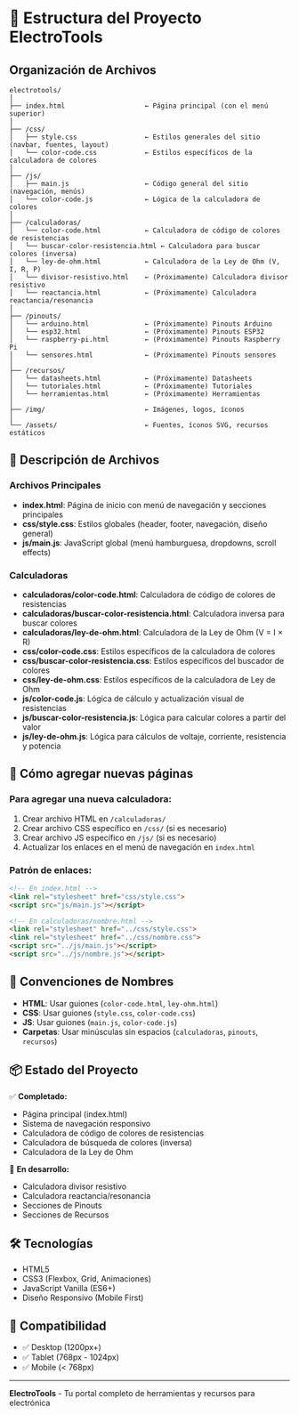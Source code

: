 # 📁 Estructura del Proyecto ElectroTools

## Organización de Archivos

```
electrotools/
│
├── index.html                    ← Página principal (con el menú superior)
│
├── /css/
│   ├── style.css                 ← Estilos generales del sitio (navbar, fuentes, layout)
│   └── color-code.css            ← Estilos específicos de la calculadora de colores
│
├── /js/
│   ├── main.js                   ← Código general del sitio (navegación, menús)
│   └── color-code.js             ← Lógica de la calculadora de colores
│
├── /calculadoras/
│   └── color-code.html           ← Calculadora de código de colores de resistencias
│   └── buscar-color-resistencia.html ← Calculadora para buscar colores (inversa)
│   └── ley-de-ohm.html           ← Calculadora de la Ley de Ohm (V, I, R, P)
│   └── divisor-resistivo.html    ← (Próximamente) Calculadora divisor resistivo
│   └── reactancia.html           ← (Próximamente) Calculadora reactancia/resonancia
│
├── /pinouts/
│   └── arduino.html              ← (Próximamente) Pinouts Arduino
│   └── esp32.html                ← (Próximamente) Pinouts ESP32
│   └── raspberry-pi.html         ← (Próximamente) Pinouts Raspberry Pi
│   └── sensores.html             ← (Próximamente) Pinouts sensores
│
├── /recursos/
│   └── datasheets.html           ← (Próximamente) Datasheets
│   └── tutoriales.html           ← (Próximamente) Tutoriales
│   └── herramientas.html         ← (Próximamente) Herramientas
│
├── /img/                         ← Imágenes, logos, íconos
│
└── /assets/                      ← Fuentes, íconos SVG, recursos estáticos
```

## 📝 Descripción de Archivos

### Archivos Principales
- **index.html**: Página de inicio con menú de navegación y secciones principales
- **css/style.css**: Estilos globales (header, footer, navegación, diseño general)
- **js/main.js**: JavaScript global (menú hamburguesa, dropdowns, scroll effects)

### Calculadoras
- **calculadoras/color-code.html**: Calculadora de código de colores de resistencias
- **calculadoras/buscar-color-resistencia.html**: Calculadora inversa para buscar colores
- **calculadoras/ley-de-ohm.html**: Calculadora de la Ley de Ohm (V = I × R)
- **css/color-code.css**: Estilos específicos de la calculadora de colores
- **css/buscar-color-resistencia.css**: Estilos específicos del buscador de colores
- **css/ley-de-ohm.css**: Estilos específicos de la calculadora de Ley de Ohm
- **js/color-code.js**: Lógica de cálculo y actualización visual de resistencias
- **js/buscar-color-resistencia.js**: Lógica para calcular colores a partir del valor
- **js/ley-de-ohm.js**: Lógica para cálculos de voltaje, corriente, resistencia y potencia

## 🚀 Cómo agregar nuevas páginas

### Para agregar una nueva calculadora:
1. Crear archivo HTML en `/calculadoras/`
2. Crear archivo CSS específico en `/css/` (si es necesario)
3. Crear archivo JS específico en `/js/` (si es necesario)
4. Actualizar los enlaces en el menú de navegación en `index.html`

### Patrón de enlaces:
```html
<!-- En index.html -->
<link rel="stylesheet" href="css/style.css">
<script src="js/main.js"></script>

<!-- En calculadoras/nombre.html -->
<link rel="stylesheet" href="../css/style.css">
<link rel="stylesheet" href="../css/nombre.css">
<script src="../js/main.js"></script>
<script src="../js/nombre.js"></script>
```

## 🎨 Convenciones de Nombres

- **HTML**: Usar guiones (`color-code.html`, `ley-ohm.html`)
- **CSS**: Usar guiones (`style.css`, `color-code.css`)
- **JS**: Usar guiones (`main.js`, `color-code.js`)
- **Carpetas**: Usar minúsculas sin espacios (`calculadoras`, `pinouts`, `recursos`)

## 📦 Estado del Proyecto

✅ **Completado:**
- Página principal (index.html)
- Sistema de navegación responsivo
- Calculadora de código de colores de resistencias
- Calculadora de búsqueda de colores (inversa)
- Calculadora de la Ley de Ohm

🔄 **En desarrollo:**
- Calculadora divisor resistivo
- Calculadora reactancia/resonancia
- Secciones de Pinouts
- Secciones de Recursos

## 🛠️ Tecnologías

- HTML5
- CSS3 (Flexbox, Grid, Animaciones)
- JavaScript Vanilla (ES6+)
- Diseño Responsivo (Mobile First)

## 📱 Compatibilidad

- ✅ Desktop (1200px+)
- ✅ Tablet (768px - 1024px)
- ✅ Mobile (< 768px)

---

**ElectroTools** - Tu portal completo de herramientas y recursos para electrónica
